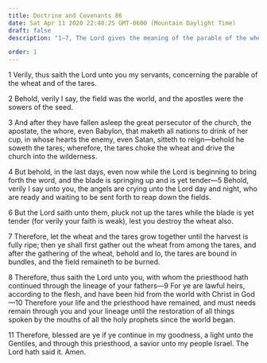 ```yaml
---
title: Doctrine and Covenants 86
date: Sat Apr 11 2020 22:48:25 GMT-0600 (Mountain Daylight Time)
draft: false
description: "1–7, The Lord gives the meaning of the parable of the wheat and tares; 8–11, He explains priesthood blessings to those who are lawful heirs according to the flesh."

order: 1
---
```

    
1 Verily, thus saith the Lord unto you my servants, concerning the parable of the wheat and of the tares.

2 Behold, verily I say, the field was the world, and the apostles were the sowers of the seed.

3 And after they have fallen asleep the great persecutor of the church, the apostate, the whore, even Babylon, that maketh all nations to drink of her cup, in whose hearts the enemy, even Satan, sitteth to reign—behold he soweth the tares; wherefore, the tares choke the wheat and drive the church into the wilderness.

4 But behold, in the last days, even now while the Lord is beginning to bring forth the word, and the blade is springing up and is yet tender—5 Behold, verily I say unto you, the angels are crying unto the Lord day and night, who are ready and waiting to be sent forth to reap down the fields.

6 But the Lord saith unto them, pluck not up the tares while the blade is yet tender (for verily your faith is weak), lest you destroy the wheat also.

7 Therefore, let the wheat and the tares grow together until the harvest is fully ripe; then ye shall first gather out the wheat from among the tares, and after the gathering of the wheat, behold and lo, the tares are bound in bundles, and the field remaineth to be burned.

8 Therefore, thus saith the Lord unto you, with whom the priesthood hath continued through the lineage of your fathers—9 For ye are lawful heirs, according to the flesh, and have been hid from the world with Christ in God—10 Therefore your life and the priesthood have remained, and must needs remain through you and your lineage until the restoration of all things spoken by the mouths of all the holy prophets since the world began.

11 Therefore, blessed are ye if ye continue in my goodness, a light unto the Gentiles, and through this priesthood, a savior unto my people Israel. The Lord hath said it. Amen.

